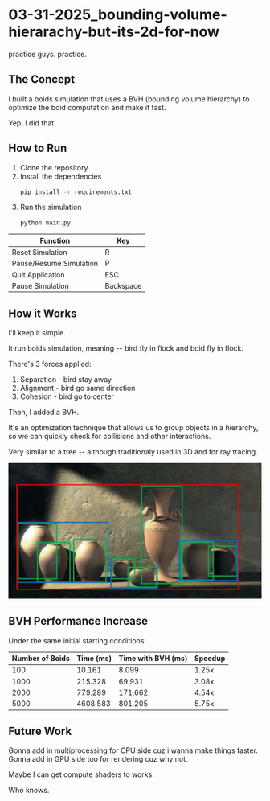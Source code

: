 # 03-31-2025_bounding-volume-hierarachy-but-its-2d-for-now
practice guys. practice.

## The Concept

I built a boids simulation that uses a BVH (bounding volume hierarchy) to optimize the boid computation and make it fast. 

Yep. I did that.


## How to Run

1. Clone the repository
2. Install the dependencies
   ```bash
   pip install -r requirements.txt
   ```
3. Run the simulation
   ```bash
   python main.py
   ```

| Function                | Key |
|-------------------------|-----|
| Reset Simulation        | R   |
| Pause/Resume Simulation | P   |
| Quit Application        | ESC   |
| Pause Simulation        | Backspace   |

## How it Works

I'll keep it simple.

It run boids simulation, meaning -- bird fly in flock and boid fly in flock. 

There's 3 forces applied:
1. Separation - bird stay away
2. Alignment - bird go same direction
3. Cohesion - bird go to center

Then, I added a BVH.

It's an optimization technique that allows us to group objects in a hierarchy, so we can quickly check for collisions and other interactions.

Very similar to a tree -- although traditionaly used in 3D and for ray tracing.

![BVH](docs/whittedbvh-1024x548.jpg)

## BVH Performance Increase

Under the same initial starting conditions:

| Number of Boids | Time (ms) | Time with BVH (ms) | Speedup |
|-----------------|-----------|---------------------|---------|
| 100             |  10.161      | 8.099                 | 1.25x      |
| 1000            | 215.328       | 69.931                 | 3.08x     |
| 2000           | 779.289      | 171.662                 | 4.54x     |
| 5000          | 4608.583     | 801.205               | 5.75x     |

## Future Work

Gonna add in multiprocessing for CPU side cuz i wanna make things faster.
Gonna add in GPU side too for rendering cuz why not.

Maybe I can get compute shaders to works.

Who knows.